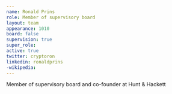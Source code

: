 ```yaml
---
name: Ronald Prins
role: Member of supervisory board
layout: team
appearance: 1010
board: false
supervision: true
super_role: 
active: true
twitter: cryptoron
linkedin: ronaldprins
-wikipedia: 
---
```

Member of supervisory board and co-founder at Hunt & Hackett